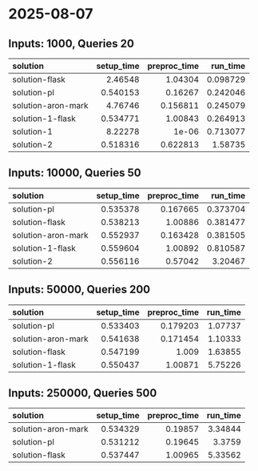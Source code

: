 # 2025-08-07

## Inputs: 1000, Queries 20

| solution           |   setup_time |   preproc_time |   run_time |
|:-------------------|-------------:|---------------:|-----------:|
| solution-flask     |     2.46548  |       1.04304  |   0.098729 |
| solution-pl        |     0.540153 |       0.16267  |   0.242046 |
| solution-aron-mark |     4.76746  |       0.156811 |   0.245079 |
| solution-1-flask   |     0.534771 |       1.00843  |   0.264913 |
| solution-1         |     8.22278  |       1e-06    |   0.713077 |
| solution-2         |     0.518316 |       0.622813 |   1.58735  |

## Inputs: 10000, Queries 50

| solution           |   setup_time |   preproc_time |   run_time |
|:-------------------|-------------:|---------------:|-----------:|
| solution-pl        |     0.535378 |       0.167665 |   0.373704 |
| solution-flask     |     0.538213 |       1.00886  |   0.381477 |
| solution-aron-mark |     0.552937 |       0.163428 |   0.381505 |
| solution-1-flask   |     0.559604 |       1.00892  |   0.810587 |
| solution-2         |     0.556116 |       0.57042  |   3.20467  |

## Inputs: 50000, Queries 200

| solution           |   setup_time |   preproc_time |   run_time |
|:-------------------|-------------:|---------------:|-----------:|
| solution-pl        |     0.533403 |       0.179203 |    1.07737 |
| solution-aron-mark |     0.541638 |       0.171454 |    1.10333 |
| solution-flask     |     0.547199 |       1.009    |    1.63855 |
| solution-1-flask   |     0.550437 |       1.00871  |    5.75226 |

## Inputs: 250000, Queries 500

| solution           |   setup_time |   preproc_time |   run_time |
|:-------------------|-------------:|---------------:|-----------:|
| solution-aron-mark |     0.534329 |        0.19857 |    3.34844 |
| solution-pl        |     0.531212 |        0.19645 |    3.3759  |
| solution-flask     |     0.537447 |        1.00965 |    5.33562 |